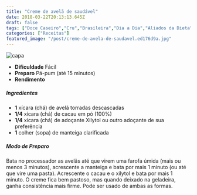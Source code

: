 ```yaml
---
title: "Creme de avelã de saudável"
date: 2018-03-22T20:13:13.645Z
draft: false
tags: ["Doce Caseiro","Cru","Brasileira","Dia a Dia","Aliados da Dieta","Alimentação","Alimentação saudável"]
categories: ["Receitas"]
featured_image: "/post/creme-de-avela-de-saudavel.ed176d9a.jpg"
---
```


![capa](/post/creme-de-avela-de-saudavel.ed176d9a.jpg)

*   **Dificuldade** Fácil
*   **Preparo** Pá-pum (até 15 minutos)
*   **Rendimento**

##### Ingredientes

*   **1** xícara (chá) de avelã torradas descascadas
*   **1/4** xícara (chá) de cacau em pó (100%)
*   **1/4** xícara (chá) de adoçante Xilytol ou outro adoçante de sua preferência
*   **1** colher (sopa) de manteiga clarificada

##### Modo de Preparo

Bata no processador as avelãs até que virem uma farofa úmida (mais ou menos 3 minutos), acrescente a manteiga e bata por mais 1 minuto (ou até que vire uma pasta). Acrescente o cacau e o xilytol e bata por mais 1 minuto. O creme fica bem pastoso, mas quando deixado na geladeira, ganha consistência mais firme. Pode ser usado de ambas as formas.
